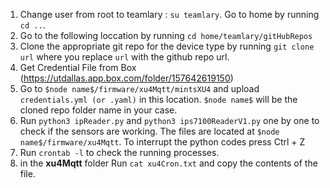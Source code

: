 1. Change user from root to teamlary : ```su teamlary```. Go to home by running ```cd ..```.
2. Go to the following loccation by running ```cd home/teamlary/gitHubRepos```
3. Clone the appropriate git repo for the device type by running ```git clone url``` where you replace ```url``` with the github repo url.
4. Get Credential File from Box (https://utdallas.app.box.com/folder/157642619150)
5. Go to ```$node name$/firmware/xu4Mqtt/mintsXU4``` and upload ```credentials.yml (or .yaml)``` in this location. ```$node name$``` will be the cloned repo folder name in your case.
6. Run  ```python3 ipReader.py``` and ```python3 ips7100ReaderV1.py``` one by one to check if the sensors are working. The files are located at ```$node name$/firmware/xu4Mqtt```. To interrupt the python codes press Ctrl + Z
7. Run ```crontab -l``` to check the running processes.
8. in the **xu4Mqtt** folder Run ```cat xu4Cron.txt``` and copy the contents of the file.


